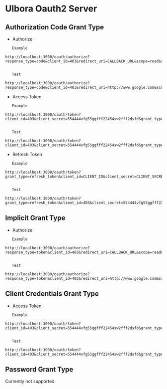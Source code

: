 Ulbora Oauth2 Server 
==============

## Authorization Code Grant Type

 * Authorize

```
   Example

http://localhost:3000/oauth/authorize?response_type=code&client_id=403&redirect_uri=CALLBACK_URL&scope=read&state=xyz
  
```

```  
   Test

http://localhost:3000/oauth/authorize?response_type=code&client_id=403&redirect_uri=http://www.google.com&scope=read&state=xyz

```

 * Access Token 

```
   Example

http://localhost:3000/oauth/token?client_id=403&client_secret=554444vfg55ggfff22454sw2fff2dsfd&grant_type=authorization_code&code=i76y13e340akRn6Ipkdbii&redirect_uri=http://www.google.com
 
```

```  
   Test

http://localhost:3000/oauth/token?client_id=403&client_secret=554444vfg55ggfff22454sw2fff2dsfd&grant_type=authorization_code&code=i76y13e340akRn6Ipkdbii&redirect_uri=http://www.google.com

```

 * Refresh Token

```
   Example

http://localhost:3000/oauth/token?grant_type=refresh_token&client_id=CLIENT_ID&client_secret=CLIENT_SECRET&refresh_token=REFRESH_TOKEN
   
```

``` 
   Test

http://localhost:3000/oauth/token?grant_type=refresh_token&client_id=403&client_secret=554444vfg55ggfff22454sw2fff2dsfd&refresh_token=efssffffnnlf

```

## Implicit Grant Type

* Authorize

```
   Example

http://localhost:3000/oauth/authorize?response_type=token&client_id=403&redirect_uri=CALLBACK_URL&scope=read&state=xyz
  
```

```  
   Test

http://localhost:3000/oauth/authorize?response_type=token&client_id=403&redirect_uri=http://www.google.com&scope=read&state=xyz

```


## Client Credentials Grant Type

 * Access Token 

```
   Example

http://localhost:3000/oauth/token?client_id=403&client_secret=554444vfg55ggfff22454sw2fff2dsfd&grant_type=client_credentials
 
```

```  
   Test

http://localhost:3000/oauth/token?client_id=403&client_secret=554444vfg55ggfff22454sw2fff2dsfd&grant_type=client_credentials

```

## Password Grant Type
Currently not supported.